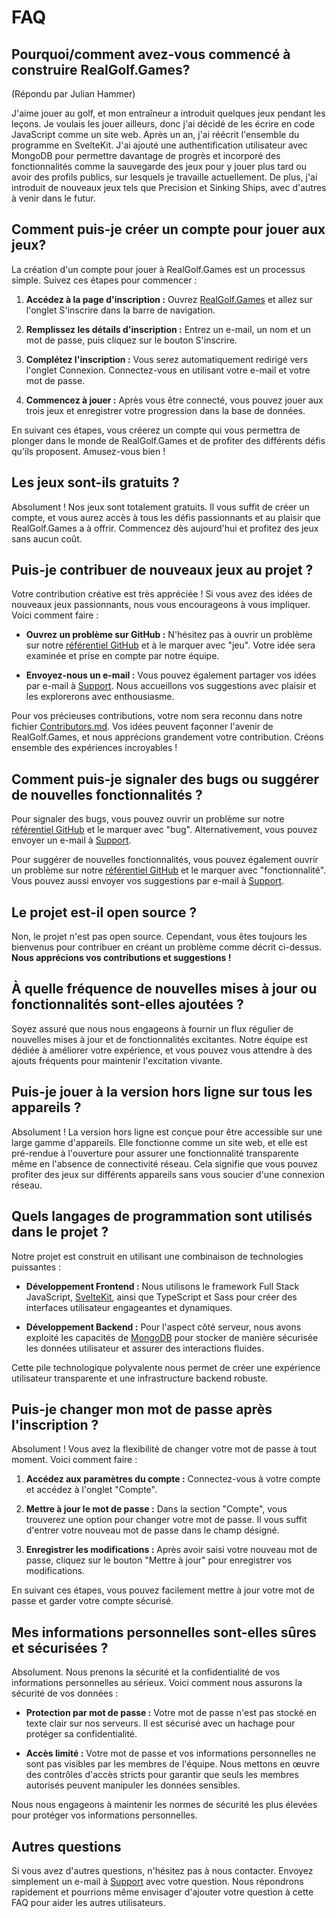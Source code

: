 # FAQ

## Pourquoi/comment avez-vous commencé à construire RealGolf.Games?

(Répondu par Julian Hammer)

J'aime jouer au golf, et mon entraîneur a introduit quelques jeux pendant les leçons. Je voulais les jouer ailleurs, donc j'ai décidé de les écrire en code JavaScript comme un site web. Après un an, j'ai réécrit l'ensemble du programme en SvelteKit. J'ai ajouté une authentification utilisateur avec MongoDB pour permettre davantage de progrès et incorporé des fonctionnalités comme la sauvegarde des jeux pour y jouer plus tard ou avoir des profils publics, sur lesquels je travaille actuellement. De plus, j'ai introduit de nouveaux jeux tels que Precision et Sinking Ships, avec d'autres à venir dans le futur.

## Comment puis-je créer un compte pour jouer aux jeux?

La création d'un compte pour jouer à RealGolf.Games est un processus simple. Suivez ces étapes pour commencer :

1. **Accédez à la page d'inscription :**
   Ouvrez [RealGolf.Games](https://realgolf.games) et allez sur l'onglet S'inscrire dans la barre de navigation.

2. **Remplissez les détails d'inscription :**
   Entrez un e-mail, un nom et un mot de passe, puis cliquez sur le bouton S'inscrire.

3. **Complétez l'inscription :**
   Vous serez automatiquement redirigé vers l'onglet Connexion. Connectez-vous en utilisant votre e-mail et votre mot de passe.

4. **Commencez à jouer :**
   Après vous être connecté, vous pouvez jouer aux trois jeux et enregistrer votre progression dans la base de données.

En suivant ces étapes, vous créerez un compte qui vous permettra de plonger dans le monde de RealGolf.Games et de profiter des différents défis qu'ils proposent. Amusez-vous bien !

## Les jeux sont-ils gratuits ?

Absolument ! Nos jeux sont totalement gratuits. Il vous suffit de créer un compte, et vous aurez accès à tous les défis passionnants et au plaisir que RealGolf.Games a à offrir. Commencez dès aujourd'hui et profitez des jeux sans aucun coût.

## Puis-je contribuer de nouveaux jeux au projet ?

Votre contribution créative est très appréciée ! Si vous avez des idées de nouveaux jeux passionnants, nous vous encourageons à vous impliquer. Voici comment faire :

- **Ouvrez un problème sur GitHub :** N'hésitez pas à ouvrir un problème sur notre [référentiel GitHub](https://github.com/realgolf/web/issues) et à le marquer avec "jeu". Votre idée sera examinée et prise en compte par notre équipe.

- **Envoyez-nous un e-mail :** Vous pouvez également partager vos idées par e-mail à [Support](mailto:support@realgolf.games). Nous accueillons vos suggestions avec plaisir et les explorerons avec enthousiasme.

Pour vos précieuses contributions, votre nom sera reconnu dans notre fichier [Contributors.md](/Contributors.md). Vos idées peuvent façonner l'avenir de RealGolf.Games, et nous apprécions grandement votre contribution. Créons ensemble des expériences incroyables !

## Comment puis-je signaler des bugs ou suggérer de nouvelles fonctionnalités ?

Pour signaler des bugs, vous pouvez ouvrir un problème sur notre [référentiel GitHub](https://github.com/realgolf/web/issues) et le marquer avec "bug". Alternativement, vous pouvez envoyer un e-mail à [Support](mailto:support@realgolf.games).

Pour suggérer de nouvelles fonctionnalités, vous pouvez également ouvrir un problème sur notre [référentiel GitHub](https://github.com/realgolf/web/issues) et le marquer avec "fonctionnalité". Vous pouvez aussi envoyer vos suggestions par e-mail à [Support](mailto:support@realgolf.games).

## Le projet est-il open source ?

Non, le projet n'est pas open source. Cependant, vous êtes toujours les bienvenus pour contribuer en créant un problème comme décrit ci-dessus. **Nous apprécions vos contributions et suggestions !**

## À quelle fréquence de nouvelles mises à jour ou fonctionnalités sont-elles ajoutées ?

Soyez assuré que nous nous engageons à fournir un flux régulier de nouvelles mises à jour et de fonctionnalités excitantes. Notre équipe est dédiée à améliorer votre expérience, et vous pouvez vous attendre à des ajouts fréquents pour maintenir l'excitation vivante.

## Puis-je jouer à la version hors ligne sur tous les appareils ?

Absolument ! La version hors ligne est conçue pour être accessible sur une large gamme d'appareils. Elle fonctionne comme un site web, et elle est pré-rendue à l'ouverture pour assurer une fonctionnalité transparente même en l'absence de connectivité réseau. Cela signifie que vous pouvez profiter des jeux sur différents appareils sans vous soucier d'une connexion réseau.

## Quels langages de programmation sont utilisés dans le projet ?

Notre projet est construit en utilisant une combinaison de technologies puissantes :

- **Développement Frontend :** Nous utilisons le framework Full Stack JavaScript, [SvelteKit](https://kit.svelte.dev), ainsi que TypeScript et Sass pour créer des interfaces utilisateur engageantes et dynamiques.

- **Développement Backend :** Pour l'aspect côté serveur, nous avons exploité les capacités de [MongoDB](https://github.com/mongodb) pour stocker de manière sécurisée les données utilisateur et assurer des interactions fluides.

Cette pile technologique polyvalente nous permet de créer une expérience utilisateur transparente et une infrastructure backend robuste.

## Puis-je changer mon mot de passe après l'inscription ?

Absolument ! Vous avez la flexibilité de changer votre mot de passe à tout moment. Voici comment faire :

1. **Accédez aux paramètres du compte :** Connectez-vous à votre compte et accédez à l'onglet "Compte".

2. **Mettre à jour le mot de passe :** Dans la section "Compte", vous trouverez une option pour changer votre mot de passe. Il vous suffit d'entrer votre nouveau mot de passe dans le champ désigné.

3. **Enregistrer les modifications :** Après avoir saisi votre nouveau mot de passe, cliquez sur le bouton "Mettre à jour" pour enregistrer vos modifications.

En suivant ces étapes, vous pouvez facilement mettre à jour votre mot de passe et garder votre compte sécurisé.

## Mes informations personnelles sont-elles sûres et sécurisées ?

Absolument. Nous prenons la sécurité et la confidentialité de vos informations personnelles au sérieux. Voici comment nous assurons la sécurité de vos données :

- **Protection par mot de passe :** Votre mot de passe n'est pas stocké en texte clair sur nos serveurs. Il est sécurisé avec un hachage pour protéger sa confidentialité.

- **Accès limité :** Votre mot de passe et vos informations personnelles ne sont pas visibles par les membres de l'équipe. Nous mettons en œuvre des contrôles d'accès stricts pour garantir que seuls les membres autorisés peuvent manipuler les données sensibles.

Nous nous engageons à maintenir les normes de sécurité les plus élevées pour protéger vos informations personnelles.

## Autres questions

Si vous avez d'autres questions, n'hésitez pas à nous contacter. Envoyez simplement un e-mail à [Support](mailto:support@realgolf.games) avec votre question. Nous répondrons rapidement et pourrions même envisager d'ajouter votre question à cette FAQ pour aider les autres utilisateurs.
